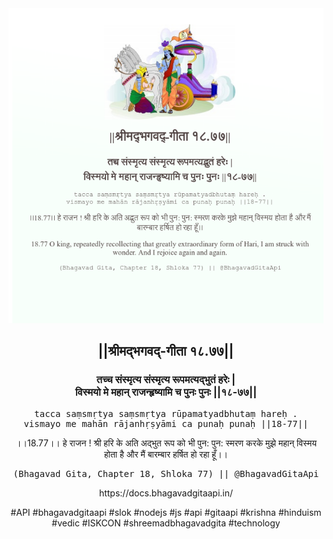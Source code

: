 <img src="../../asset/BG_18_77.png"/>
<center><h2>||श्रीमद्‍भगवद्‍-गीता १८.७७||</h2>
<h3>तच्च संस्मृत्य संस्मृत्य रूपमत्यद्भुतं हरेः |<br/>विस्मयो मे महान् राजन्हृष्यामि च पुनः पुनः ||१८-७७||</h3>
<pre>tacca saṃsmṛtya saṃsmṛtya rūpamatyadbhutaṃ hareḥ .<br/>vismayo me mahān rājanhṛṣyāmi ca punaḥ punaḥ ||18-77||</pre>
<p>।।18.77।। हे राजन ! श्री हरि के अति अद्भुत रूप को भी पुन: पुन: स्मरण करके मुझे महान् विस्मय होता है और मैं बारम्बार हर्षित हो रहा हूँ।।</p>
<pre>(Bhagavad Gita, Chapter 18, Shloka 77) || @BhagavadGitaApi</pre><p>https://docs.bhagavadgitaapi.in/</p><p>#API #bhagavadgitaapi #slok #nodejs #js #api #gitaapi #krishna #hinduism #vedic #ISKCON #shreemadbhagavadgita #technology</p></center>